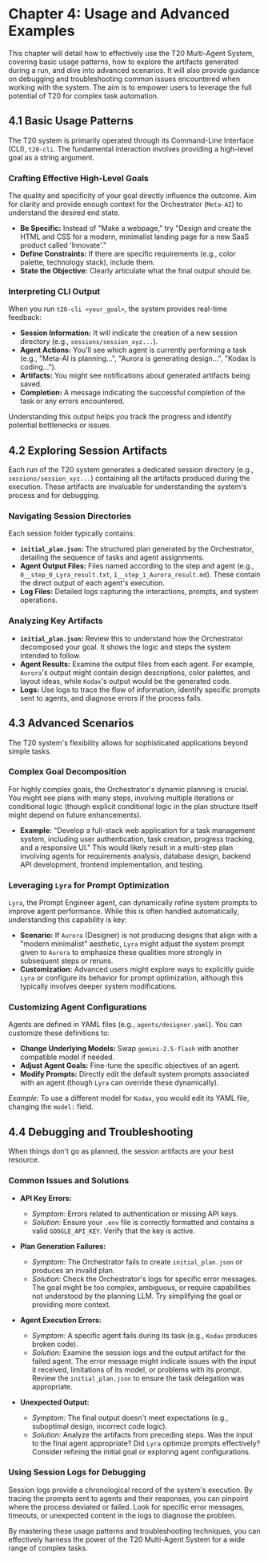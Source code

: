 # Chapter 4: Usage and Advanced Examples

This chapter will detail how to effectively use the T20 Multi-Agent System, covering basic usage patterns, how to explore the artifacts generated during a run, and dive into advanced scenarios. It will also provide guidance on debugging and troubleshooting common issues encountered when working with the system. The aim is to empower users to leverage the full potential of T20 for complex task automation.

## 4.1 Basic Usage Patterns

The T20 system is primarily operated through its Command-Line Interface (CLI), `t20-cli`. The fundamental interaction involves providing a high-level goal as a string argument.

### Crafting Effective High-Level Goals

The quality and specificity of your goal directly influence the outcome. Aim for clarity and provide enough context for the Orchestrator (`Meta-AI`) to understand the desired end state.

*   **Be Specific:** Instead of "Make a webpage," try "Design and create the HTML and CSS for a modern, minimalist landing page for a new SaaS product called 'Innovate'."
*   **Define Constraints:** If there are specific requirements (e.g., color palette, technology stack), include them.
*   **State the Objective:** Clearly articulate what the final output should be.

### Interpreting CLI Output

When you run `t20-cli <your_goal>`, the system provides real-time feedback:

*   **Session Information:** It will indicate the creation of a new session directory (e.g., `sessions/session_xyz...`).
*   **Agent Actions:** You'll see which agent is currently performing a task (e.g., "Meta-AI is planning...", "Aurora is generating design...", "Kodax is coding...").
*   **Artifacts:** You might see notifications about generated artifacts being saved.
*   **Completion:** A message indicating the successful completion of the task or any errors encountered.

Understanding this output helps you track the progress and identify potential bottlenecks or issues.

## 4.2 Exploring Session Artifacts

Each run of the T20 system generates a dedicated session directory (e.g., `sessions/session_xyz...`) containing all the artifacts produced during the execution. These artifacts are invaluable for understanding the system's process and for debugging.

### Navigating Session Directories

Each session folder typically contains:

*   **`initial_plan.json`:** The structured plan generated by the Orchestrator, detailing the sequence of tasks and agent assignments.
*   **Agent Output Files:** Files named according to the step and agent (e.g., `0__step_0_Lyra_result.txt`, `1__step_1_Aurora_result.md`). These contain the direct output of each agent's execution.
*   **Log Files:** Detailed logs capturing the interactions, prompts, and system operations.

### Analyzing Key Artifacts

*   **`initial_plan.json`:** Review this to understand how the Orchestrator decomposed your goal. It shows the logic and steps the system intended to follow.
*   **Agent Results:** Examine the output files from each agent. For example, `Aurora`'s output might contain design descriptions, color palettes, and layout ideas, while `Kodax`'s output would be the generated code.
*   **Logs:** Use logs to trace the flow of information, identify specific prompts sent to agents, and diagnose errors if the process fails.

## 4.3 Advanced Scenarios

The T20 system's flexibility allows for sophisticated applications beyond simple tasks.

### Complex Goal Decomposition

For highly complex goals, the Orchestrator's dynamic planning is crucial. You might see plans with many steps, involving multiple iterations or conditional logic (though explicit conditional logic in the plan structure itself might depend on future enhancements).

*   **Example:** "Develop a full-stack web application for a task management system, including user authentication, task creation, progress tracking, and a responsive UI."
    This would likely result in a multi-step plan involving agents for requirements analysis, database design, backend API development, frontend implementation, and testing.

### Leveraging `Lyra` for Prompt Optimization

`Lyra`, the Prompt Engineer agent, can dynamically refine system prompts to improve agent performance. While this is often handled automatically, understanding this capability is key:

*   **Scenario:** If `Aurora` (Designer) is not producing designs that align with a "modern minimalist" aesthetic, `Lyra` might adjust the system prompt given to `Aurora` to emphasize these qualities more strongly in subsequent steps or reruns.
*   **Customization:** Advanced users might explore ways to explicitly guide `Lyra` or configure its behavior for prompt optimization, although this typically involves deeper system modifications.

### Customizing Agent Configurations

Agents are defined in YAML files (e.g., `agents/designer.yaml`). You can customize these definitions to:

*   **Change Underlying Models:** Swap `gemini-2.5-flash` with another compatible model if needed.
*   **Adjust Agent Goals:** Fine-tune the specific objectives of an agent.
*   **Modify Prompts:** Directly edit the default system prompts associated with an agent (though `Lyra` can override these dynamically).

*Example:* To use a different model for `Kodax`, you would edit its YAML file, changing the `model:` field.

## 4.4 Debugging and Troubleshooting

When things don't go as planned, the session artifacts are your best resource.

### Common Issues and Solutions

*   **API Key Errors:**
    *   *Symptom:* Errors related to authentication or missing API keys.
    *   *Solution:* Ensure your `.env` file is correctly formatted and contains a valid `GOOGLE_API_KEY`. Verify that the key is active.

*   **Plan Generation Failures:**
    *   *Symptom:* The Orchestrator fails to create `initial_plan.json` or produces an invalid plan.
    *   *Solution:* Check the Orchestrator's logs for specific error messages. The goal might be too complex, ambiguous, or require capabilities not understood by the planning LLM. Try simplifying the goal or providing more context.

*   **Agent Execution Errors:**
    *   *Symptom:* A specific agent fails during its task (e.g., `Kodax` produces broken code).
    *   *Solution:* Examine the session logs and the output artifact for the failed agent. The error message might indicate issues with the input it received, limitations of its model, or problems with its prompt. Review the `initial_plan.json` to ensure the task delegation was appropriate.

*   **Unexpected Output:**
    *   *Symptom:* The final output doesn't meet expectations (e.g., suboptimal design, incorrect code logic).
    *   *Solution:* Analyze the artifacts from preceding steps. Was the input to the final agent appropriate? Did `Lyra` optimize prompts effectively? Consider refining the initial goal or exploring agent configurations.

### Using Session Logs for Debugging

Session logs provide a chronological record of the system's execution. By tracing the prompts sent to agents and their responses, you can pinpoint where the process deviated or failed. Look for specific error messages, timeouts, or unexpected content in the logs to diagnose the problem.

By mastering these usage patterns and troubleshooting techniques, you can effectively harness the power of the T20 Multi-Agent System for a wide range of complex tasks.